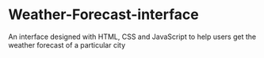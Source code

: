 # Weather-Forecast-interface
An interface designed with HTML, CSS and JavaScript to help users get the weather forecast of a particular city
